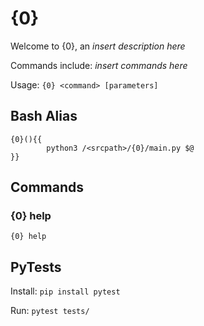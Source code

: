 # {0}

Welcome to {0}, an _insert description here_

Commands include: _insert commands here_

Usage: `{0} <command> [parameters]`

## Bash Alias
    {0}(){{
            python3 /<srcpath>/{0}/main.py $@
    }}

## Commands

### {0} help

`{0} help`

## PyTests

Install: `pip install pytest`

Run: `pytest tests/`